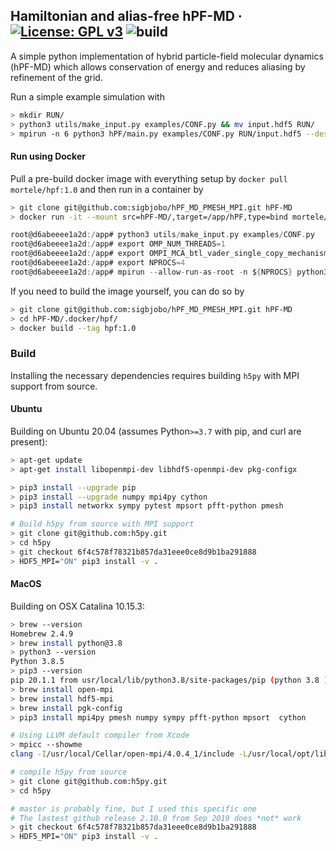 Hamiltonian and alias-free hPF-MD &middot; [![License: GPL v3](https://img.shields.io/badge/License-LGPLv3-blue.svg)](https://www.gnu.org/licenses/lgpl-3.0.html) ![build](https://github.com/sigbjobo/hPF_MD_PMESH_MPI/workflows/build/badge.svg)
---------
A simple python implementation of hybrid particle-field molecular dynamics (hPF-MD) which allows conservation of energy and reduces aliasing by refinement of the grid.

Run a simple example simulation with
```bash
> mkdir RUN/
> python3 utils/make_input.py examples/CONF.py && mv input.hdf5 RUN/
> mpirun -n 6 python3 hPF/main.py examples/CONF.py RUN/input.hdf5 --destdir=RUN
```

#### Run using Docker
Pull a pre-build docker image with everything setup by `docker pull mortele/hpf:1.0` and then run in a container by
```bash
> git clone git@github.com:sigbjobo/hPF_MD_PMESH_MPI.git hPF-MD
> docker run -it --mount src=hPF-MD/,target=/app/hPF,type=bind mortele/hpf:1.0
```
```C
root@d6abeeee1a2d:/app# python3 utils/make_input.py examples/CONF.py
root@d6abeeee1a2d:/app# export OMP_NUM_THREADS=1
root@d6abeeee1a2d:/app# export OMPI_MCA_btl_vader_single_copy_mechanism=none
root@d6abeeee1a2d:/app# export NPROCS=4
root@d6abeeee1a2d:/app# mpirun --allow-run-as-root -n ${NPROCS} python3 hPF/main.py CONF.py input.hdf5 --destdir=CONF
```

If you need to build the image yourself, you can do so by
```bash
> git clone git@github.com:sigbjobo/hPF_MD_PMESH_MPI.git hPF-MD
> cd hPF-MD/.docker/hpf/
> docker build --tag hpf:1.0
```

### Build
Installing the necessary dependencies requires building `h5py` with MPI support from source.

#### Ubuntu
Building on Ubuntu 20.04 (assumes Python`>=3.7` with pip, and curl are present):
```bash
> apt-get update
> apt-get install libopenmpi-dev libhdf5-openmpi-dev pkg-configx

> pip3 install --upgrade pip
> pip3 install --upgrade numpy mpi4py cython
> pip3 install networkx sympy pytest mpsort pfft-python pmesh

# Build h5py from source with MPI support
> git clone git@github.com:h5py.git
> cd h5py
> git checkout 6f4c578f78321b857da31eee0ce8d9b1ba291888
> HDF5_MPI="ON" pip3 install -v .
```

#### MacOS
Building on OSX Catalina 10.15.3:
```bash
> brew --version
Homebrew 2.4.9
> brew install python@3.8
> python3 --version
Python 3.8.5
> pip3 --version
pip 20.1.1 from usr/local/lib/python3.8/site-packages/pip (python 3.8 )
> brew install open-mpi
> brew install hdf5-mpi
> brew install pgk-config
> pip3 install mpi4py pmesh numpy sympy pfft-python mpsort  cython

# Using LLVM default compiler from Xcode
> mpicc --showme
clang -I/usr/local/Cellar/open-mpi/4.0.4_1/include -L/usr/local/opt/libevent/lib -L/usr/local/Cellar/open-mpi/4.0.4_1/lib -lmpi

# compile h5py from source
> git clone git@github.com:h5py.git
> cd h5py

# master is probably fine, but I used this specific one
# The lastest github release 2.10.0 from Sep 2019 does *not* work
> git checkout 6f4c578f78321b857da31eee0ce8d9b1ba291888
> HDF5_MPI="ON" pip3 install -v .
```
